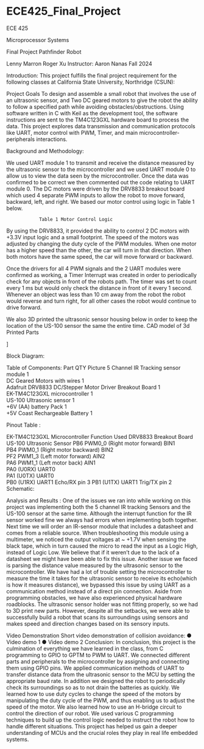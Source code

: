 # ECE425_Final_Project


ECE 425

Microprocessor Systems

Final Project
Pathfinder Robot


Lenny Marron
Roger Xu
Instructor: Aaron Nanas
Fall 2024


Introduction:
This project fulfills the final project requirement for the following classes at California State University, Northridge (CSUN):

Project Goals
To design and assemble a small robot that involves the use of an ultrasonic sensor, and Two DC geared motors to give the robot the ability to follow a specified path while avoiding obstacles/obstructions. Using software written in C with Keil as the development tool, the software instructions are sent to the TM4C123GXL hardware board to process the data. This project explores data transmission and communication protocols like UART, motor control with PWM, Timer, and main microcontroller-peripherals interactions.


Background and Methodology:

We used UART module 1 to transmit and receive the distance measured by the ultrasonic sensor to the microcontroller and we used UART module 0 to allow us to view the data seen by the microcontroller. Once the data was confirmed to be correct we then commented out the code relating to UART module 0.
The DC motors were driven by the DRV8833 breakout board which used 4 separate PWM inputs to allow the robot to move forward, backward, left, and right. We based our motor control using logic in Table 1 below.

				Table 1 Motor Control Logic
 
By using the DRV8833, it provided the ability to control 2 DC motors with +3.3V input logic and a small footprint. The speed of the motors was adjusted by changing the duty cycle of the PWM modules. When one motor has a higher speed than the other, the car will turn in that direction. When both motors have the same speed, the car will move forward or backward.

Once the drivers for all 4 PWM signals and the 2 UART modules were confirmed as working, a Timer Interrupt was created in order to periodically check for any objects in front of the robots path. The timer was set to count every 1 ms but would only check the distance in front of it every 1 second. Whenever an object was less than 10 cm away from the robot the robot would reverse and turn right, for all other cases the robot would continue to drive forward.




We also 3D printed the ultrasonic sensor housing below in order to keep the location of the US-100 sensor the same the entire time.
CAD model of 3d Printed Parts

[](https://github.com/lmarron7138/ECE425_Final_Project/blob/main/Schematic/Pathfinder_Schematic.pdf)]


  
Block Diagram:

 
Table of Components:
Part	QTY	Picture
5 Channel IR Tracking sensor module	1	 
DC Geared Motors with wires	1	 
Adafruit DRV8833 DC/Stepper Motor Driver Breakout Board	1	 
EK-TM4C123GXL microcontroller	1	 
US-100 Ultrasonic sensor	1	 
+6V (AA) battery Pack	1	 
+5V Coast Rechargeable Battery	1	 

Pinout Table :

EK-TM4C123GXL Microcontroller	Function Used	DRV8833 
Breakout Board	US-100 
Ultrasonic Sensor
PB6	PWM0_0
(Right motor forward)	BIN1	
PB4	PWM0_1
(Right motor backward)	BIN2	
PF2	PWM1_3
(Left motor forward)	AIN2	
PA6	PWM1_1
(Left motor back)	AIN1	
PA0 (U0RX)	UART0		
PA1 (U0TX)	UART0		
PB0 (U1RX)	UART1		Echo/RX pin 3
PB1 (U1TX)	UART1		Trig/TX pin 2
Schematic:

 













Analysis and Results :
One of the issues we ran into while working on this project was implementing both the 5 channel IR tracking Sensors and the US-100 sensor at the same time. Although the interrupt function for the IR sensor worked fine we always had errors when implementing both together. Next time we will order an IR-sensor module that includes a datasheet and comes from a reliable source. When troubleshooting this module using a multimeter, we noticed the output voltages at ~ +1.7V when sensing the black tape, which in turn caused the micro to read the input as a Logic High, instead of Logic Low. We believe that if it weren’t due to the lack of a datasheet we might have been able to fix this issue. 
Another issue we faced is parsing the distance value measured by the ultrasonic sensor to the microcontroller. We have had a lot of trouble setting the microcontroller to measure the time it takes for the ultrasonic sensor to receive its echo(which is how it measures distance), we bypassed this issue by using UART as a communication method instead of a direct pin connection. Aside from programming obstacles, we have also experienced physical hardware roadblocks. The ultrasonic sensor holder was not fitting properly, so we had to 3D print new parts. However, despite all the setbacks, we were able to successfully build a robot that scans its surroundings using sensors and makes speed and direction changes based on its sensory inputs.

Video Demonstration
Short video demonstration of collision avoidance:
●	Video demo 1
●	Video demo 2
Conclusion:
In conclusion, this project is the culmination of everything we have learned in the class, from C programming to GPIO to GPTM to PWM to UART. We connected different parts and peripherals to the microcontroller by assigning and connecting them using GPIO pins. We applied communication methods of UART to transfer distance data from the ultrasonic sensor to the MCU by setting the appropriate baud rate. In addition we designed the robot to periodically check its surroundings so as to not drain the batteries as quickly.  We learned how to use duty cycles to change the speed of the motors by manipulating the duty cycle of the PWM, and thus enabling us to adjust the speed of the motor. We also learned how to use an H-bridge circuit to control the direction of our robot. We used various C programming techniques to build up the control logic needed to instruct the robot how to handle different situations. This project has helped us gain a deeper understanding of MCUs and the crucial roles they play in real life embedded systems. 
